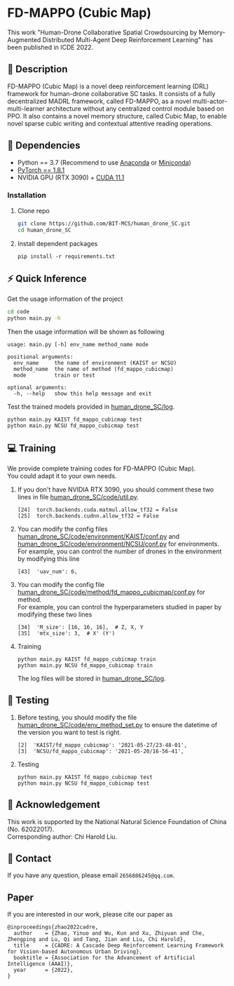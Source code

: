# FD-MAPPO (Cubic Map)
This work "Human-Drone Collaborative Spatial Crowdsourcing by Memory-Augmented 
Distributed Multi-Agent Deep Reinforcement Learning" has been published in ICDE 2022.
## :page_facing_up: Description
FD-MAPPO (Cubic Map) is a novel deep reinforcement learning (DRL) framework for human-drone collaborative SC tasks. It consists of a fully decentralized MADRL framework, called FD-MAPPO, as a novel multi-actor-multi-learner architecture without any centralized control module based on PPO. It also contains a novel memory structure, called Cubic Map, to enable novel sparse cubic writing and contextual attentive reading operations.
## :wrench: Dependencies
- Python == 3.7 (Recommend to use [Anaconda](https://www.anaconda.com/download/#linux) or [Miniconda](https://docs.conda.io/en/latest/miniconda.html))
- [PyTorch == 1.8.1](https://pytorch.org/)
- NVIDIA GPU (RTX 3090) + [CUDA 11.1](https://developer.nvidia.com/cuda-downloads)
### Installation
1. Clone repo
    ```bash
    git clone https://github.com/BIT-MCS/human_drone_SC.git
    cd human_drone_SC
    ```
2. Install dependent packages
    ```
    pip install -r requirements.txt
    ```
## :zap: Quick Inference

Get the usage information of the project
```bash
cd code
python main.py -h
```
Then the usage information will be shown as following
```
usage: main.py [-h] env_name method_name mode

positional arguments:
  env_name     the name of environment (KAIST or NCSU)
  method_name  the name of method (fd_mappo_cubicmap)
  mode         train or test
 
optional arguments:
  -h, --help   show this help message and exit
```
Test the trained models provided in [human_drone_SC/log](https://github.com/BIT-MCS/human_drone_SC/tree/main/log).
```
python main.py KAIST fd_mappo_cubicmap test
python main.py NCSU fd_mappo_cubicmap test
```
## :computer: Training

We provide complete training codes for FD-MAPPO (Cubic Map).<br>
You could adapt it to your own needs.

1. If you don't have NVIDIA RTX 3090, you should comment these two lines in file
[human_drone_SC/code/util.py](https://github.com/BIT-MCS/human_drone_SC/tree/main/code/util.py).
	```
	[24]  torch.backends.cuda.matmul.allow_tf32 = False
	[25]  torch.backends.cudnn.allow_tf32 = False
	```
2. You can modify the config files 
[human_drone_SC/code/environment/KAIST/conf.py](https://github.com/BIT-MCS/human_drone_SC/tree/main/code/environment/KAIST/conf.py) and
[human_drone_SC/code/environment/NCSU/conf.py](https://github.com/BIT-MCS/human_drone_SC/tree/main/code/environment/NCSU/conf.py) for environments.<br>
For example, you can control the number of drones in the environment by modifying this line
	```
	[43]  'uav_num': 6,
	```
3. You can modify the config file 
[human_drone_SC/code/method/fd_mappo_cubicmap/conf.py](https://github.com/BIT-MCS/human_drone_SC/tree/main/code/method/fd_mappo_cubicmap/conf.py) for method.<br>
For example, you can control the hyperparameters studied in paper by modifying these two lines
	```
	[34]  'M_size': [16, 16, 16],  # Z, X, Y
	[35]  'mtx_size': 3,  # X' (Y')
	```
4. Training
	```
	python main.py KAIST fd_mappo_cubicmap train
	python main.py NCSU fd_mappo_cubicmap train
	```
	The log files will be stored in [human_drone_SC/log](https://github.com/BIT-MCS/human_drone_SC/tree/main/log).
## :checkered_flag: Testing
1. Before testing, you should modify the file [human_drone_SC/code/env_method_set.py](https://github.com/BIT-MCS/human_drone_SC/tree/main/code/env_method_set.py) to ensure the datetime of the version you want to test is right.
	```
	[2]  'KAIST/fd_mappo_cubicmap': '2021-05-27/23-48-01',
	[3]  'NCSU/fd_mappo_cubicmap': '2021-05-20/16-56-41',
	```
2. Testing
	```
	python main.py KAIST fd_mappo_cubicmap test
	python main.py NCSU fd_mappo_cubicmap test
	```
## :scroll: Acknowledgement

This work is supported by the National Natural Science Foundation of China (No. 62022017). 
<br>
Corresponding author: Chi Harold Liu.

## :e-mail: Contact

If you have any question, please email `2656886245@qq.com`.
## Paper
If you are interested in our work, please cite our paper as

```
@inproceedings{zhao2022cadre,
  author    = {Zhao, Yinuo and Wu, Kun and Xu, Zhiyuan and Che, Zhengping and Lu, Qi and Tang, Jian and Liu, Chi Harold},
  title     = {CADRE: A Cascade Deep Reinforcement Learning Framework for Vision-based Autonomous Urban Driving},
  booktitle = {Association for the Advancement of Artificial Intelligence (AAAI)},
  year      = {2022},
}
```
